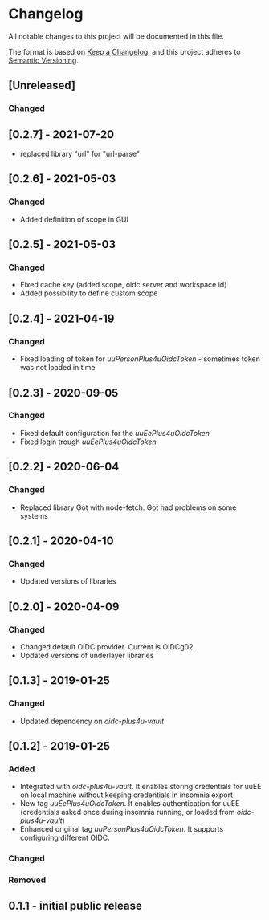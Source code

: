 # Changelog
All notable changes to this project will be documented in this file.

The format is based on [Keep a Changelog](https://keepachangelog.com/en/1.0.0/),
and this project adheres to [Semantic Versioning](https://semver.org/spec/v2.0.0.html).

## [Unreleased]
### Changed

## [0.2.7] - 2021-07-20
- replaced library "url" for "url-parse"

## [0.2.6] - 2021-05-03

### Changed
- Added definition of scope in GUI


## [0.2.5] - 2021-05-03

### Changed
- Fixed cache key (added scope, oidc server and workspace id)
- Added possibility to define custom scope


## [0.2.4] - 2021-04-19

### Changed
- Fixed loading of token for *uuPersonPlus4uOidcToken* - sometimes token was not loaded in time

## [0.2.3] - 2020-09-05

### Changed
- Fixed default configuration for the *uuEePlus4uOidcToken*
- Fixed login trough *uuEePlus4uOidcToken*

## [0.2.2] - 2020-06-04

### Changed
- Replaced library Got with node-fetch. Got had problems on some systems

## [0.2.1] - 2020-04-10

### Changed
- Updated versions of libraries

## [0.2.0] - 2020-04-09

### Changed
- Changed default OIDC provider. Current is OIDCg02.
- Updated versions of underlayer libraries


## [0.1.3] - 2019-01-25

### Changed
- Updated dependency on *oidc-plus4u-vault*

## [0.1.2] - 2019-01-25
### Added
- Integrated with *oidc-plus4u-vault*. It enables storing credentials for uuEE on local machine without keeping credentials in insomnia export
- New tag *uuEePlus4uOidcToken*. It enables authentication for uuEE (credentials asked once during insomnia running, or loaded from *oidc-plus4u-vault*)
- Enhanced original tag *uuPersonPlus4uOidcToken*. It supports configuring different OIDC.

### Changed

### Removed


## 0.1.1 - initial public release

